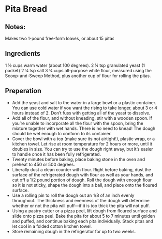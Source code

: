 # Pita Bread

## Notes:
Makes two 1-pound free-form loaves, or about 15 pitas

## Ingredients
1 ½ cups warm water (about 100 degrees).
2 ¼ tsp granulated yeast (1 packet)
2 ¼ tsp salt
3 ¼ cups all-purpose white flour, measured using the Scoop-and-Sweep 
Method, plus another cup of flour for rolling the pitas.

## Preperation
* Add the yeast and salt to the water in a large bowl or a plastic container. You can use cold water if you want the rising to take longer, about 3 or 4 hours instead of 2. Don’t fuss with getting all of the yeast to dissolve.
* Add all of the flour, and without kneading, stir with a wooden spoon. If you’re unable to incorporate all the flour with the spoon, bring the mixture together with wet hands. There is no need to knead! The dough should be wet enough to conform to its container.
* Cover the bowl with a top (make sure its not airtight!), plastic wrap, or a kitchen towel. Let rise at room temperature for 2 hours or more, until it doubles in size. You can try to use the dough right away, but it’s easier to handle once it has been fully refrigerated.
* Twenty minutes before baking, place baking stone in the oven and preheat to 450 or 500 degrees.
* Liberally dust a clean counter with flour. Right before baking, dust the surface of the refrigerated dough with flour as well as your hands, and cut off a 1/2 pound portion of dough. Roll the dough with enough flour so it is not sticky, shape the dough into a ball, and place onto the floured surface.
* Use a rolling pin to roll the dough out an 1/8 of an inch evenly throughout. The thickness and evenness of the dough will determine whether or not the pita will puff—if it is too thick the pita will not puff.
* Using a pastry cutter or a pizza peel, lift dough from floured surface and slide onto pizza peel. Bake the pita for about 5 to 7 minutes until golden and puffed, and continue baking each pita individually. Stack pitas and let cool in a folded cotton kitchen towel.
* Store remaining dough in the refrigerator for up to two weeks.